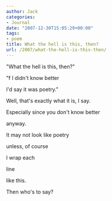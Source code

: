 ```yaml
---
author: Jack
categories:
- Journal
date: "2007-12-30T15:05:29+00:00"
tags:
- poem
title: What the hell is this, then?
url: /2007/what-the-hell-is-this-then/
---
```


"What the hell is this, then?"
  
"f I didn't know better
  
I'd say it was poetry."

Well, that's exactly what it is, I say.
  
Especially since you don't know better
  
anyway.
  
It may not look like poetry
  
unless, of course
  
I wrap each
  
line
  
like this.

Then who's to say?